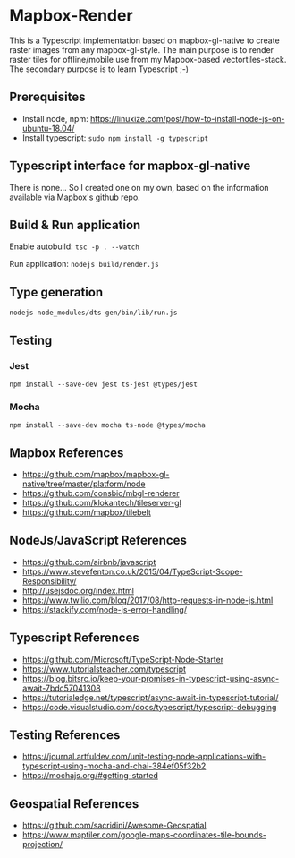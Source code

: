 # Mapbox-Render

This is a Typescript implementation based on mapbox-gl-native to create raster images from any mapbox-gl-style. 
The main purpose is to render raster tiles for offline/mobile use from my Mapbox-based vectortiles-stack. The secondary purpose is to learn Typescript ;-)

## Prerequisites

- Install node, npm: https://linuxize.com/post/how-to-install-node-js-on-ubuntu-18.04/
- Install typescript: `sudo npm install -g typescript`

## Typescript interface for mapbox-gl-native

There is none... So I created one on my own, based on the information available via Mapbox's github repo.

## Build & Run application

Enable autobuild:
`tsc -p . --watch`

Run application:
`nodejs build/render.js`

## Type generation

`nodejs node_modules/dts-gen/bin/lib/run.js`

## Testing

### Jest

`npm install --save-dev jest ts-jest @types/jest`

### Mocha

`npm install --save-dev mocha ts-node @types/mocha`

## Mapbox References

- https://github.com/mapbox/mapbox-gl-native/tree/master/platform/node
- https://github.com/consbio/mbgl-renderer
- https://github.com/klokantech/tileserver-gl
- https://github.com/mapbox/tilebelt

## NodeJs/JavaScript References

- https://github.com/airbnb/javascript
- https://www.stevefenton.co.uk/2015/04/TypeScript-Scope-Responsibility/
- http://usejsdoc.org/index.html
- https://www.twilio.com/blog/2017/08/http-requests-in-node-js.html
- https://stackify.com/node-js-error-handling/

## Typescript References

- https://github.com/Microsoft/TypeScript-Node-Starter
- https://www.tutorialsteacher.com/typescript
- https://blog.bitsrc.io/keep-your-promises-in-typescript-using-async-await-7bdc57041308
- https://tutorialedge.net/typescript/async-await-in-typescript-tutorial/
- https://code.visualstudio.com/docs/typescript/typescript-debugging

## Testing References

- https://journal.artfuldev.com/unit-testing-node-applications-with-typescript-using-mocha-and-chai-384ef05f32b2
- https://mochajs.org/#getting-started

## Geospatial References

- https://github.com/sacridini/Awesome-Geospatial
- https://www.maptiler.com/google-maps-coordinates-tile-bounds-projection/
